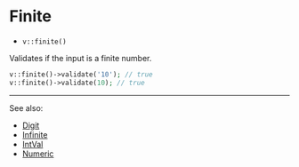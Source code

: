 # Finite

- `v::finite()`

Validates if the input is a finite number.

```php
v::finite()->validate('10'); // true
v::finite()->validate(10); // true
```

***
See also:

  * [Digit](Digit.md)
  * [Infinite](Infinite.md)
  * [IntVal](IntVal.md)
  * [Numeric](Numeric.md)
